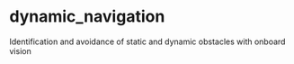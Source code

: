 # dynamic_navigation
Identification and avoidance of static and dynamic obstacles with onboard vision
